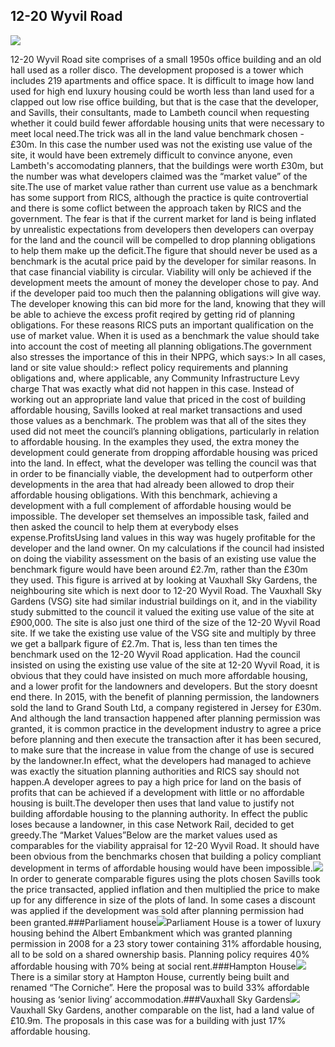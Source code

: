 ## 12-20 Wyvil Road
![](https://c1.staticflickr.com/9/8833/28407150012_ed1468d827_b.jpg)

12-20 Wyvil Road site comprises of a small 1950s office building and an old hall used as a roller disco. The development proposed is a tower which includes 219 apartments and office space. It is difficult to image how land used for high end luxury housing could be worth less than land used for a clapped out low rise office building, but that is the case that the developer, and Savills, their consultants, made to Lambeth council when requesting whether it could build fewer affordable housing units that were necessary to meet local need.The trick was all in the land value benchmark chosen - £30m. In this case the number used was not the existing use value of the site, it would have been extremely difficult to convince anyone, even Lambeth's accomodating planners, that the buildings were worth £30m, but the number was what developers claimed was the “market value” of the site.The use of market value rather than current use value as a benchmark has some support from RICS, although the practice is quite controvertial and there is some coflict between the approach taken by RICS and the government. The fear is that if the current market for land is being inflated by unrealistic expectations from developers then developers can overpay for the land and the council will be compelled to drop planning obligations to help them make up the deficit.The figure that should never be used as a benchmark is the acutal price paid by the developer for similar reasons. In that case financial viability is circular. Viability will only be achieved if the development meets the amount of money the developer chose to pay. And if the developer paid too much then the palanning obligations will give way. The developer knowing this can bid more for the land, knowing that they will be able to achieve the excess profit reqired by getting rid of planning obligations. For these reasons RICS puts an important qualification on the use of market value. When it is used as a benchmark the value should take into account the cost of meeting all planning obligations.The government also stresses the importance of this in their NPPG, which says:> In all cases, land or site value should:> reflect policy requirements and planning obligations and, where applicable, any Community Infrastructure Levy charge  That was exactly what did not happen in this case. Instead of working out an appropriate land value that priced in the cost of building affordable housing, Savills looked at real market transactions and used those values as a benchmark. The problem was that all of the sites they used did not meet the council’s planning obligations, particularly in relation to affordable housing. In the examples they used, the extra money the development could generate from dropping affordable housing was priced into the land. In effect, what the developer was telling the council was that in order to be financially viable, the development had to outperform other developments in the area that had already been allowed to drop their affordable housing obligations. With this benchmark, achieving a development with a full complement of affordable housing would be impossible. The developer set themselves an impossible task, failed and then asked the council to help them at everybody elses expense.ProfitsUsing land values in this way was hugely profitable for the developer and the land owner. On my calculations if the council had insisted on doing the viability assessment on the basis of an existing use value the benchmark figure would have been around £2.7m, rather than the £30m they used. This figure is arrived at by looking at Vauxhall Sky Gardens, the neighbouring site which is next door to 12-20 Wyvil Road. The Vauxhall Sky Gardens (VSG) site had similar industrial buildings on it, and in the viability study submitted to the council it valued the exiting use value of the site at £900,000. The site is also just one third of the size of the 12-20 Wyvil Road site. If we take the existing use value of the VSG site and multiply by three we get a ballpark figure of £2.7m. That is, less than ten times the benchmark used on the 12-20 Wyvil Road application. Had the council insisted on using the existing use value of the site at 12-20 Wyvil Road, it is obvious that they could have insisted on much more affordable housing, and a lower profit for the landowners and developers. But the story doesnt end there. In 2015, with the benefit of planning permission, the landowners sold the land to Grand South Ltd, a company registered in Jersey for £30m. And although the land transaction happened after planning permission was granted, it is common practice in the development industry to agree a price before planning and then execute the transaction after it has been secured, to make sure that the increase in value from the change of use is secured by the landowner.In effect, what the developers had managed to achieve was exactly the situation planning authorities and RICS say should not happen.A developer agrees to pay a high price for land on the basis of profits that can be achieved if a development with little or no affordable housing is built.The developer then uses that land value to justify not building affordable housing to the planning authority. In effect the public loses because a landowner, in this case Network Rail, decided to get greedy.The “Market Values”Below are the market values used as comparables for the viability appraisal for 12-20 Wyvil Road. It should have been obvious from the benchmarks chosen that building a policy compliant development in terms of affordable housing would have been impossible.![](http://i2.wp.com/www.ourcity.london/wp-content/uploads/2016/07/Land-prices-12-20-Wyvil-Road.jpg)In order to generate comparable figures using the plots chosen Savills took the price transacted, applied inflation and then multiplied the price to make up for any difference in size of the plots of land. In some cases a discount was applied if the development was sold after planning permission had been granted.###Parliament house![](http://i2.wp.com/www.ourcity.london/wp-content/uploads/2016/06/13381184_145650849178401_1582690443_n.jpg)Parliament House is a tower of luxury housing behind the Albert Embankment which was granted planning permission in 2008 for a 23 story tower containing 31% affordable housing, all to be sold on a shared ownership basis. Planning policy requires 40% affordable housing with 70% being at social rent.###Hampton House![](http://i0.wp.com/farm9.staticflickr.com/8549/28229017360_7c007c6358_b.jpg?ssl=1)There is a similar story at Hampton House, currently being built and renamed “The Corniche”. Here the proposal was to build 33% affordable housing as ‘senior living’ accommodation.###Vauxhall Sky Gardens![](http://www.ourcity.london/wp-content/uploads/2016/07/VSG-profile_03.jpg)Vauxhall Sky Gardens, another comparable on the list, had a land value of £10.9m. The proposals in this case was for a building with just 17% affordable housing.